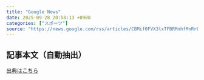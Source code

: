 ```yaml
---
title: "Google News"
date: 2025-09-28 20:58:13 +0900
categories: ["スポーツ"]
source: "https://news.google.com/rss/articles/CBMif0FVX3lxTFBRMnhfMnRrLUNaZjVnOWpYRVJRY1d4bkNLQ3p2WWZxM1k2aXlwbGpsNk84ODRXZ1lCWjNiLWFPdVJHajlFczFRNjZDZlhKN2dMRHhSbnJNOUhZamJ1Y0xQcklrbkZRTW1HR0UzcldlSGZNQjg2dU5RR3FpLTFZd1k?oc=5"
---
```


## 記事本文（自動抽出）
<body class="y0K44d EA71Tc" id="readabilityBody"></body>

[出典はこちら](https://news.google.com/rss/articles/CBMif0FVX3lxTFBRMnhfMnRrLUNaZjVnOWpYRVJRY1d4bkNLQ3p2WWZxM1k2aXlwbGpsNk84ODRXZ1lCWjNiLWFPdVJHajlFczFRNjZDZlhKN2dMRHhSbnJNOUhZamJ1Y0xQcklrbkZRTW1HR0UzcldlSGZNQjg2dU5RR3FpLTFZd1k?oc=5)
